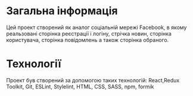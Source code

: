 # Загальна інформація

Цей проект створений як аналог соціальній мережі Facebook, в якому реальзовані сторінка реєстрації і логіну, стрічка новин, сторінка користувача, сторінка повідомлень а також сторінка обраного.

# Технології
Проект був створений за допомогою таких технологій:
React,Redux Toolkit, Git, ESLint, Stylelint, HTML, CSS, SASS, npm, formik